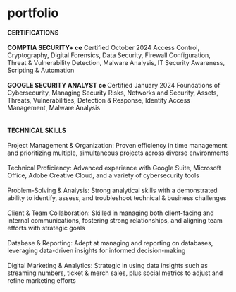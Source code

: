# portfolio


<strong>CERTIFICATIONS</strong><br><br>
<strong>COMPTIA SECURITY+ ce</strong>
Certified October 2024
Access Control, Cryptography, Digital Forensics, Data Security, Firewall Configuration, Threat & Vulnerability Detection, Malware Analysis, IT Security Awareness, Scripting & Automation
<br><br>
<strong>GOOGLE SECURITY ANALYST ce </strong>
Certified January 2024
Foundations of Cybersecurity, Managing Security Risks, Networks and Security, Assets, Threats, Vulnerabilities, Detection & Response, Identity Access Management, Malware Analysis
<br><br><br>
<strong>TECHNICAL SKILLS</strong>
<br><br>
Project Management & Organization:
Proven efficiency in time management and prioritizing multiple, simultaneous projects across diverse environments
<br><br>
Technical Proficiency:
Advanced experience with Google Suite, Microsoft Office, Adobe Creative Cloud, and a variety of cybersecurity tools
<br><br>
Problem-Solving & Analysis:
Strong analytical skills with a demonstrated ability to identify, assess, and troubleshoot technical & business challenges
<br><br>
Client & Team Collaboration:
Skilled in managing both client-facing and internal communications, fostering strong relationships, and aligning team efforts with strategic goals
<br><br>
Database & Reporting:
Adept at managing and reporting on databases, leveraging data-driven insights for informed decision-making
<br><br>
Digital Marketing & Analytics:
Strategic in using data insights such as streaming numbers, ticket & merch sales, plus social metrics to adjust and refine marketing efforts

